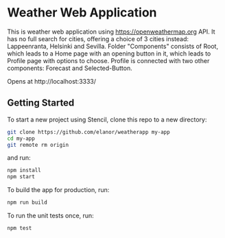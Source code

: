 # Weather Web Application

This is weather web application using https://openweathermap.org API. It has no full search for cities, offering a choice of 3 cities instead: Lappeenranta, Helsinki and Sevilla. Folder "Components" consists of Root, which leads to a Home page with an opening button in it, which leads to Profile page with options to choose. Profile is connected with two other components: Forecast and Selected-Button.

Opens at http://localhost:3333/

## Getting Started

To start a new project using Stencil, clone this repo to a new directory:

```bash
git clone https://github.com/elanor/weatherapp my-app
cd my-app
git remote rm origin
```

and run:

```bash
npm install
npm start
```

To build the app for production, run:

```bash
npm run build
```

To run the unit tests once, run:

```
npm test
```
